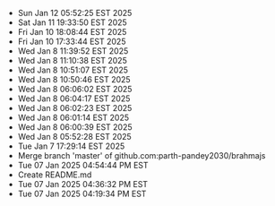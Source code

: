 - Sun Jan 12 05:52:25 EST 2025
- Sat Jan 11 19:33:50 EST 2025
- Fri Jan 10 18:08:44 EST 2025
- Fri Jan 10 17:33:44 EST 2025
- Wed Jan  8 11:39:52 EST 2025
- Wed Jan  8 11:10:38 EST 2025
- Wed Jan  8 10:51:07 EST 2025
- Wed Jan  8 10:50:46 EST 2025
- Wed Jan  8 06:06:02 EST 2025
- Wed Jan  8 06:04:17 EST 2025
- Wed Jan  8 06:02:23 EST 2025
- Wed Jan  8 06:01:14 EST 2025
- Wed Jan  8 06:00:39 EST 2025
- Wed Jan  8 05:52:28 EST 2025
- Tue Jan  7 17:29:14 EST 2025
- Merge branch 'master' of github.com:parth-pandey2030/brahmajs
- Tue 07 Jan 2025 04:54:44 PM EST
- Create README.md
- Tue 07 Jan 2025 04:36:32 PM EST
- Tue 07 Jan 2025 04:19:34 PM EST
